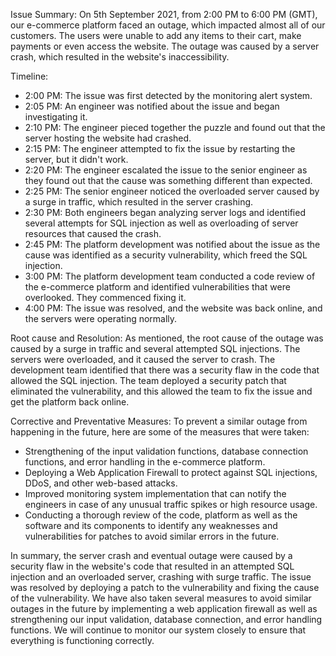 Issue Summary:
On 5th September 2021, from 2:00 PM to 6:00 PM (GMT), our e-commerce platform faced an outage, which impacted almost all of our customers. The users were unable to add any items to their cart, make payments or even access the website. The outage was caused by a server crash, which resulted in the website's inaccessibility.

Timeline:
- 2:00 PM: The issue was first detected by the monitoring alert system. 
- 2:05 PM: An engineer was notified about the issue and began investigating it.
- 2:10 PM: The engineer pieced together the puzzle and found out that the server hosting the website had crashed.
- 2:15 PM: The engineer attempted to fix the issue by restarting the server, but it didn't work.
- 2:20 PM: The engineer escalated the issue to the senior engineer as they found out that the cause was something different than expected.
- 2:25 PM: The senior engineer noticed the overloaded server caused by a surge in traffic, which resulted in the server crashing.
- 2:30 PM: Both engineers began analyzing server logs and identified several attempts for SQL injection as well as overloading of server resources that caused the crash.
- 2:45 PM: The platform development was notified about the issue as the cause was identified as a security vulnerability, which freed the SQL injection.
- 3:00 PM: The platform development team conducted a code review of the e-commerce platform and identified vulnerabilities that were overlooked. They commenced fixing it.
- 4:00 PM: The issue was resolved, and the website was back online, and the servers were operating normally.

Root cause and Resolution:
As mentioned, the root cause of the outage was caused by a surge in traffic and several attempted SQL injections. The servers were overloaded, and it caused the server to crash. The development team identified that there was a security flaw in the code that allowed the SQL injection. The team deployed a security patch that eliminated the vulnerability, and this allowed the team to fix the issue and get the platform back online.

Corrective and Preventative Measures:
To prevent a similar outage from happening in the future, here are some of the measures that were taken:
- Strengthening of the input validation functions, database connection functions, and error handling in the e-commerce platform.
- Deploying a Web Application Firewall to protect against SQL injections, DDoS, and other web-based attacks.
- Improved monitoring system implementation that can notify the engineers in case of any unusual traffic spikes or high resource usage.
- Conducting a thorough review of the code, platform as well as the software and its components to identify any weaknesses and vulnerabilities for patches to avoid similar errors in the future. 

In summary, the server crash and eventual outage were caused by a security flaw in the website's code that resulted in an attempted SQL injection and an overloaded server, crashing with surge traffic. The issue was resolved by deploying a patch to the vulnerability and fixing the cause of the vulnerability. We have also taken several measures to avoid similar outages in the future by implementing a web application firewall as well as strengthening our input validation, database connection, and error handling functions. We will continue to monitor our system closely to ensure that everything is functioning correctly.
